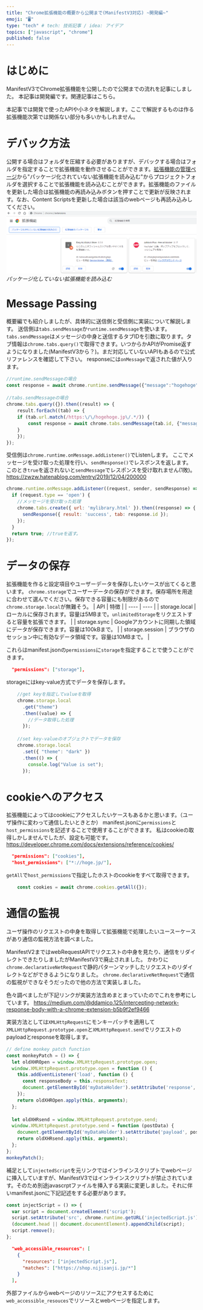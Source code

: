 ```yaml
---
title: "Chrome拡張機能の概要から公開まで(ManifestV3対応) ~開発編~"
emoji: "🖥"
type: "tech" # tech: 技術記事 / idea: アイデア
topics: ["javascript", "chrome"]
published: false
---
```


# はじめに
ManifestV3でChrome拡張機能を公開したので公開までの流れを記事にしました。
本記事は開発編です。関連記事はこちら。

本記事では開発で使ったAPIや小ネタを解説します。ここで解説するものは作る拡張機能次第では関係ない部分も多いかもしれません。

# デバック方法
公開する場合はフォルダを圧縮する必要がありますが、デバックする場合はフォルダを指定することで拡張機能を動作させることができます。[拡張機能の管理ページ](chrome://extensions/)から"パッケージ化されていない拡張機能を読み込む"からプロジェクトフォルダを選択することで拡張機能を読み込むことができます。拡張機能のファイルを更新した場合は拡張機能の再読み込みボタンを押すことで更新が反映されます。なお、Content Scriptsを更新した場合は該当のwebページも再読み込みしてください。
![](/images/1074587eff228f/extensionpage.png)
*パッケージ化していない拡張機能を読み込む*

# Message Passing
概要編でも紹介しましたが、具体的に送信側と受信側に実装について解説します。
送信側は`tabs.sendMessage`か`runtime.sendMessage`を使います。
`tabs.sendMessage`はメッセージの中身と送信するタブIDを引数に取ります。タブ情報は`chrome.tabs.query()`で取得できます。いつからかAPIがPromise返すようになりました(ManifestV3から？)。まだ対応していないAPIもあるので公式リファレンスを確認して下さい。
responseには`onMessage`で返された値が入ります。

```js:sender.js
//runtime.sendMessageの場合
const response = await chrome.runtime.sendMessage({"message":"hogehoge"});

//tabs.sendMessageの場合
chrome.tabs.query({}).then((result) => {
    result.forEach((tab) => {
    if (tab.url.match(/https:\/\/hogehoge.jp\/.*/)) {
        const response = await chrome.tabs.sendMessage(tab.id, {"message":"hogehoge"});
    }
    });
});
```

受信側は`chrome.runtime.onMessage.addListener()`でListenします。
ここでメッセージを受け取った処理を行い、`sendResponse()`でレスポンスを返します。
このとき`true`を返されないと`sendMessage`でレスポンスを受け取れません(1敗)。
https://zwzw.hatenablog.com/entry/2019/12/04/200000
```js:receiver.js
chrome.runtime.onMessage.addListener((request, sender, sendResponse) => {
  if (request.type == 'open') {
    //メッセージを受け取った処理
    chrome.tabs.create({ url: 'mylibrary.html' }).then((response) => {
      sendResponse({ result: 'success', tab: response.id });
    });
  }
  return true; //trueを返す。
});
```
# データの保存
拡張機能を作ると設定項目やユーザーデータを保存したいケースが出てくると思います。
`chrome.storage`でユーザーデータの保存ができます。保存場所を用途に合わせて選んでください。保存できる容量にも制限があるので`chrome.storage.local`が無難そう。
| API | 特徴 |
| ---- | ---- | 
| storage.local | ローカルに保存されます。容量は5MBまで。`unlimitedStorage`をリクエストすると容量を拡張できます。 | 
| storage.sync | Googleアカウントに同期した領域にデータが保存できます。容量は100kBまで。 | 
| storage.session | ブラウザのセッション中に有効なデータ領域です。容量は10MBまで。 | 

これらはmanifest.jsonの`permissions`に`storage`を指定することで使うことができます。
```json
  "permissions": ["storage"],
```

storageにはkey-value方式でデータを保存します。
```js:storage.js
    //get keyを指定してvalueを取得 
    chrome.storage.local
      .get("theme")
      .then((value) => {
        //データ取得した処理
      });

    //set key-valueのオブジェクトでデータを保存
    chrome.storage.local
      .set({ "theme": "dark" })
      .then(() => {
        console.log("Value is set");
      });
```
# cookieへのアクセス
拡張機能によってはcookieにアクセスしたいケースもあるかと思います。（ユーザ操作に変わって通信したいときとか）
manifest.jsonに`permissions`と`host_permissions`を記述することで使用することができます。
私はcookieの取得しかしませんでしたが、設定も可能です。
https://developer.chrome.com/docs/extensions/reference/cookies/
```json
  "permissions": ["cookies"],
  "host_permissions": ["*://hoge.jp/"],
```

`getAll`で`host_permissions`で指定したホストのcookieをすべて取得できます。
```js
    const cookies = await chrome.cookies.getAll({});
```

# 通信の監視
ユーザ操作のリクエストの中身を取得して拡張機能で処理したいユースーケースがあり通信の監視方法を調べました。

ManifestV2まではwebRequestAPIでリクエストの中身を見たり、通信をリダイレクトできたりしましたがManifestV3で廃止されました。
かわりに`chrome.declarativeNetRequest`で静的パターンマッチしたリクエストのリダイレクトなどができるようになりました。
`chrome.declarativeNetRequest`で通信の監視ができなそうだったので他の方法で実装しました。

色々調べましたが下記リンクが実装方法含めまとまっていたのでこれを参考にしています。
https://medium.com/@ddamico.125/intercepting-network-response-body-with-a-chrome-extension-b5b9f2ef9466

実装方法としては`XMLHttpRequest`にモンキーパッチを適用して`XMLLHttpRequest.prototype.open`と`XMLHttpRequest.send`でリクエストのpayloadとresponseを取得します。

```js:injectedScript.js
// define monkey patch function
const monkeyPatch = () => {
  let oldXHROpen = window.XMLHttpRequest.prototype.open;
  window.XMLHttpRequest.prototype.open = function () {
    this.addEventListener('load', function () {
      const responseBody = this.responseText;
      document.getElementById('myDataHolder').setAttribute('response', responseBody);
    });
    return oldXHROpen.apply(this, arguments);
  };

  let oldXHRsend = window.XMLHttpRequest.prototype.send;
  window.XMLHttpRequest.prototype.send = function (postData) {
    document.getElementById('myDataHolder').setAttribute('payload', postData);
    return oldXHRsend.apply(this, arguments);
  };
};
monkeyPatch();
```

補足として`injectedScript`を元リンクではインラインスクリプトでwebページに挿入していますが、ManifestV3ではインラインスクリプトが禁止されています。そのため別途javascrptファイルを挿入する実装に変更しました。それに伴いmanifest.jsonに下記記述をする必要があります。
```js:inject.js
const injectScript = () => {
  var script = document.createElement('script');
  script.setAttribute('src', chrome.runtime.getURL('injectedScript.js'));
  (document.head || document.documentElement).appendChild(script);
  script.remove();
};
```

```json:manifest.json
  "web_accessible_resources": [
    {
      "resources": ["injectedScript.js"],
      "matches": ["https://shop.nijisanji.jp/*"]
    }
  ],
```
外部ファイルからwebページのリソースにアクセスするために`web_accessible_resouces`でリソースとwebページを指定します。

